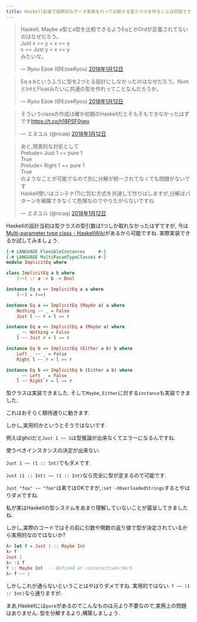 ```yaml
---
title: Haskell拡張で暗黙的なデータ変換を行って比較する型クラスを作ることは可能ですが, 少なくとも私の素朴な実装は実用的ではない
---
```


<blockquote class="twitter-tweet" data-lang="ja"><p lang="ja" dir="ltr">Haskell, Maybe a型とa型を比較できるようEqとかOrdが定義されてないのはなぜだろう。<br />Just x == y = x == y<br />x == Just y = x == y<br />みたいな。</p>&mdash; Ryou Ezoe (@EzoeRyou) <a href="https://twitter.com/EzoeRyou/status/951695642555854853?ref_src=twsrc%5Etfw">2018年1月12日</a></blockquote>

<blockquote class="twitter-tweet" data-lang="ja"><p lang="ja" dir="ltr">Eq a bというふうに型を2つとる設計にしなかったのはなぜだろう。NumとIntとFloatみたいに共通の型を作れってことなんだろうか。</p>&mdash; Ryou Ezoe (@EzoeRyou) <a href="https://twitter.com/EzoeRyou/status/951700392206725120?ref_src=twsrc%5Etfw">2018年1月12日</a></blockquote>

<blockquote class="twitter-tweet" data-lang="ja"><p lang="ja" dir="ltr">そういうclassの作成は確か初期のHaskellだとそもそもできなかったはずです<a href="https://t.co/h18PSF0vpv">https://t.co/h18PSF0vpv</a></p>&mdash; エヌユル (@ncaq) <a href="https://twitter.com/ncaq/status/951705234618834944?ref_src=twsrc%5Etfw">2018年1月12日</a></blockquote>

<blockquote class="twitter-tweet" data-lang="ja"><p lang="ja" dir="ltr">あと,現実的な対処として<br />Prelude&gt; Just 1 == pure 1<br />True<br />Prelude&gt; Right 1 == pure 1<br />True<br />のようなことが可能でなので別に分解が統一されてなくても問題がないです<br />Haskell使いはコンテナ(?)に包む方式を共通して作りはしますが,分解はパターンを網羅できなくて危険なのでやりたがらないですね</p>&mdash; エヌユル (@ncaq) <a href="https://twitter.com/ncaq/status/951706757440548864?ref_src=twsrc%5Etfw">2018年1月12日</a></blockquote>

Haskellの設計当初は型クラスの型引数は1つしか取れなかったはずですが,
今は[Multi-parameter type class - HaskellWiki](https://wiki.haskell.org/Multi-parameter_type_class)があるから可能ですね.
実際実装できるか試してみましょう.

~~~hs
{-# LANGUAGE FlexibleInstances     #-}
{-# LANGUAGE MultiParamTypeClasses #-}
module ImplicitEq where

class ImplicitEq a b where
    (~~) :: a -> b -> Bool

instance Eq a => ImplicitEq a a where
    (~~) = (==)

instance Eq a => ImplicitEq (Maybe a) a where
    Nothing ~~ _ = False
    Just l ~~ r = l == r

instance Eq a => ImplicitEq a (Maybe a) where
    _ ~~ Nothing = False
    l ~~ Just r = l == r

instance Eq b => ImplicitEq (Either a b) b where
    Left _ ~~ _ = False
    Right l ~~ r = l == r

instance Eq b => ImplicitEq b (Either a b) where
    _ ~~ Left _ = False
    l ~~ Right r = l == r
~~~

型クラスは実装できました.
そして`Maybe`, `Either`に対する`instance`も実装できました.

これはおそらく期待通りに動きます.

しかし,実用的かというとそうではないです.

例えばghciだと`Just 1 ~~ 1`は型推論が出来なくてエラーになるんですね.

使うべきインスタンスの決定が出来ない.

`Just 1 ~~ (1 :: Int)`でもダメです.

`Just (1 :: Int) ~~ (1 :: Int)`なら完全に型が定まるので可能です.

`Just "foo" ~~ "foo"`は素ではOKですが,`:set -XOverloadedStrings`するとやはりダメですね.

私が実はHaskellの型システムをあまり理解していないことが露呈してきましたね.

しかし,実際のコードではその前に引数や関数の返り値で型が決定されているから実用的なのではないか?

~~~hs
λ> let f = Just 1 :: Maybe Int
λ> f
Just 1
λ> :i f
f :: Maybe Int 	-- Defined at <interactive>:94:5
λ> f ~~ 1
~~~

しかしこれが通らないということはやはりダメですね.
実用的ではない.
`f ~~ (1 :: Int)`なら通りますが.

まあ,Haskellには`pure`があるのでこんなものは元より不要なので,実用上の問題はありません.
型を分解するより,構築しましょう.

